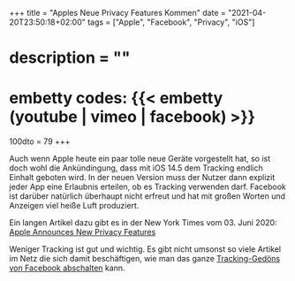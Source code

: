+++
title = "Apples Neue Privacy Features Kommen"
date = "2021-04-20T23:50:18+02:00"
tags = ["Apple", "Facebook", "Privacy", "iOS"]
# description = ""
# embetty codes: {{< embetty (youtube | vimeo | facebook) <id> >}} 
100dto = 79
+++

Auch wenn Apple heute ein paar tolle neue Geräte vorgestellt hat, so ist doch wohl die Ankündingung, dass mit iOS 14.5 dem Tracking endlich Einhalt geboten wird. In der neuen Version muss der Nutzer dann explizit jeder App eine Erlaubnis erteilen, ob es Tracking verwenden darf. Facebook ist darüber natürlich überhaupt nicht erfreut und hat mit großen Worten und Anzeigen viel heiße Luft produziert. 

Ein langen Artikel dazu gibt es in der New York Times vom 03. Juni 2020: [Apple Announces New Privacy Features](https://www.nytimes.com/2020/06/23/technology/apple-announces-new-privacy-features.html) 

Weniger Tracking ist gut und wichtig. Es gibt nicht umsonst so viele Artikel im Netz die sich damit beschäftigen, wie man das ganze [Tracking-Gedöns von Facebook abschalten](https://www.consumerreports.org/privacy/how-facebook-tracks-you-even-when-youre-not-on-facebook/) kann.
